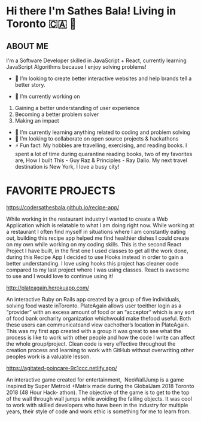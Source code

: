 # Hi there I'm Sathes Bala! Living in Toronto 🇨🇦 👋

## ABOUT ME

I'm a Software Developer skilled in JavaScript + React, currently learning JavaScript Algorithms because I enjoy solving problems! 

- 🤔 I’m looking to create better interactive websites and help brands tell a better story.

- 🔭 I’m currently working on 
1) Gaining a better understanding of user experience
2) Becoming a better problem solver
3) Making an impact

- 🌱 I’m currently learning anything related to coding and problem solving
- 👯 I’m looking to collaborate on open source projects & hackathons
- ⚡ Fun fact: My hobbies are travelling, exercising, and reading books. I spent a lot of time during quarantine reading books, two of my favorites are, How I built This - Guy Raz & Principles - Ray Dalio. My next travel destination is New York, I love a busy city!

# FAVORITE PROJECTS

https://codersathesbala.github.io/recipe-app/

While working in the restaurant industry I wanted to create a Web Application which is relatable to what I am doing right now. While working at a restaurant I often find myself in situations where I am constantly eating out, building this recipe app helped me find healthier dishes I could create on my own while working on my coding skills. This is the second React Project I have built, in the first one I used classes to get all the work done, during this Recipe App I decided to use Hooks instead in order to gain a better understanding. I love using hooks this project has cleaner code compared to my last project where I was using classes. React is awesome to use and I would love to continue using it!

http://plateagain.herokuapp.com/

An interactive Ruby on Rails app created by a group of​ five individuals,​ solving​ food​ waste​ in​Toronto.​ PlateAgain​ allows​ user to​ either​ log​in​ as​ a “provider”​ with​ an​ excess​ amount​ of​ food ​or an “acceptor”​ which is​ any​ sort​ of​ food​ bank​ or​​charity​ organization which​ would​ make​ the​food​ useful.​ ​Both​ these​ users​ can communicate​and​ ​​​view each​ other’s​ location​ in​ PlateAgain. This was my first app created with a group it was great to see what the process is like to work with other people and how the code I write can affect the whole group/project. Clean code is very effective throughout the creation process and learning to work with GitHub without overwriting other peoples work is a valuable lesson.

https://agitated-poincare-9c1ccc.netlify.app/

An​ interactive​ game​ created​ for​ entertainment, ​ ​NeoWallJump is a game inspired by Super Metroid +Matrix made during the GlobalJam 2018 Toronto 2018 (48 Hour Hack- athon). The objective of the game is to get to the top of the wall through wall jumps while avoiding the falilng objects. It was cool to work with skilled developers who have been in the industry for multiple years, their style of code and work ethic is something for me to learn from.


<!--
**coderSathesBala/coderSathesBala** is a ✨ _special_ ✨ repository because its `README.md` (this file) appears on your GitHub profile.

Here are some ideas to get you started:



- 🤔 I’m looking for help with ...
- 💬 Ask me about ...

- 😄 Pronouns: ...

-->
